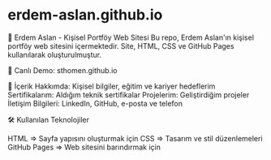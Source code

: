 # erdem-aslan.github.io
📌 Erdem Aslan - Kişisel Portföy Web Sitesi
Bu repo, Erdem Aslan'ın kişisel portföy web sitesini içermektedir. Site, HTML, CSS ve GitHub Pages kullanılarak oluşturulmuştur.

🚀 Canlı Demo: sthomen.github.io

📌 İçerik
Hakkımda: Kişisel bilgiler, eğitim ve kariyer hedeflerim
Sertifikalarım: Aldığım teknik sertifikalar
Projelerim: Geliştirdiğim projeler
İletişim Bilgileri: LinkedIn, GitHub, e-posta ve telefon

🛠️ Kullanılan Teknolojiler

HTML =>	Sayfa yapısını oluşturmak için
CSS => Tasarım ve stil düzenlemeleri
GitHub Pages =>	Web sitesini barındırmak için

